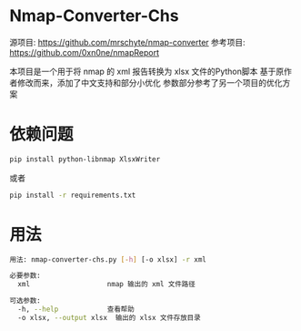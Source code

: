 # Nmap-Converter-Chs
源项目: https://github.com/mrschyte/nmap-converter
参考项目: https://github.com/0xn0ne/nmapReport

本项目是一个用于将 nmap 的 xml 报告转换为 xlsx 文件的Python脚本
基于原作者修改而来，添加了中文支持和部分小优化
参数部分参考了另一个项目的优化方案

# 依赖问题
```bash 
pip install python-libnmap XlsxWriter
```
或者 
```bash 
pip install -r requirements.txt
```
# 用法
```bash
用法: nmap-converter-chs.py [-h] [-o xlsx] -r xml

必要参数:
  xml                   nmap 输出的 xml 文件路径

可选参数:
  -h, --help            查看帮助
  -o xlsx, --output xlsx  输出的 xlsx 文件存放目录
```
